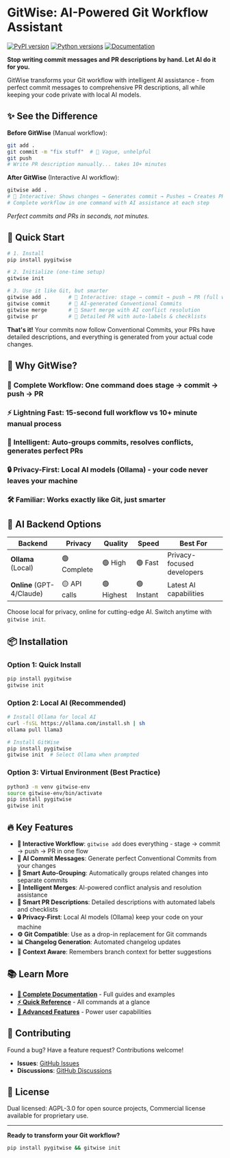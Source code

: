 # GitWise: AI-Powered Git Workflow Assistant

[![PyPI version](https://img.shields.io/pypi/v/pygitwise.svg)](https://pypi.org/project/pygitwise/)
[![Python versions](https://img.shields.io/badge/python-3.9%20%7C%203.10%20%7C%203.11%20%7C%203.12-blue)](https://pypi.org/project/pygitwise/)
[![Documentation](https://img.shields.io/badge/docs-github%20pages-blue)](https://payaspandey11.github.io/gitwise/)

**Stop writing commit messages and PR descriptions by hand. Let AI do it for you.**

GitWise transforms your Git workflow with intelligent AI assistance - from perfect commit messages to comprehensive PR descriptions, all while keeping your code private with local AI models.

## ✨ See the Difference

**Before GitWise** (Manual workflow):
```bash
git add .
git commit -m "fix stuff"  # 😬 Vague, unhelpful
git push
# Write PR description manually... takes 10+ minutes
```

**After GitWise** (Interactive AI workflow):
```bash
gitwise add .
# 🤖 Interactive: Shows changes → Generates commit → Pushes → Creates PR
# Complete workflow in one command with AI assistance at each step
```

*Perfect commits and PRs in seconds, not minutes.*

## 🚀 Quick Start

```bash
# 1. Install
pip install pygitwise

# 2. Initialize (one-time setup)
gitwise init

# 3. Use it like Git, but smarter
gitwise add .       # 🔄 Interactive: stage → commit → push → PR (full workflow)
gitwise commit      # 🤖 AI-generated Conventional Commits  
gitwise merge       # 🧠 Smart merge with AI conflict resolution
gitwise pr          # 📝 Detailed PR with auto-labels & checklists
```

**That's it!** Your commits now follow Conventional Commits, your PRs have detailed descriptions, and everything is generated from your actual code changes.

## 🎯 Why GitWise?

### 🔄 **Complete Workflow**: One command does stage → commit → push → PR
### ⚡ **Lightning Fast**: 15-second full workflow vs 10+ minute manual process  
### 🧠 **Intelligent**: Auto-groups commits, resolves conflicts, generates perfect PRs
### 🔒 **Privacy-First**: Local AI models (Ollama) - your code never leaves your machine
### 🛠️ **Familiar**: Works exactly like Git, just smarter

## 🤖 AI Backend Options

| Backend | Privacy | Quality | Speed | Best For |
|---------|---------|---------|-------|----------|
| **Ollama** (Local) | 🟢 Complete | 🟢 High | 🟢 Fast | Privacy-focused developers |
| **Online** (GPT-4/Claude) | 🟡 API calls | 🟢 Highest | 🟢 Instant | Latest AI capabilities |

Choose local for privacy, online for cutting-edge AI. Switch anytime with `gitwise init`.

## 📦 Installation

### Option 1: Quick Install
```bash
pip install pygitwise
gitwise init
```

### Option 2: Local AI (Recommended)
```bash
# Install Ollama for local AI
curl -fsSL https://ollama.com/install.sh | sh
ollama pull llama3

# Install GitWise
pip install pygitwise
gitwise init  # Select Ollama when prompted
```

### Option 3: Virtual Environment (Best Practice)
```bash
python3 -m venv gitwise-env
source gitwise-env/bin/activate
pip install pygitwise
gitwise init
```

## 🔥 Key Features

- **🔄 Interactive Workflow**: `gitwise add` does everything - stage → commit → push → PR in one flow
- **🤖 AI Commit Messages**: Generate perfect Conventional Commits from your changes
- **🧠 Smart Auto-Grouping**: Automatically groups related changes into separate commits
- **🔀 Intelligent Merges**: AI-powered conflict analysis and resolution assistance  
- **📝 Smart PR Descriptions**: Detailed descriptions with automated labels and checklists  
- **🔒 Privacy-First**: Local AI models (Ollama) keep your code on your machine
- **⚙️ Git Compatible**: Use as a drop-in replacement for Git commands
- **📊 Changelog Generation**: Automated changelog updates
- **🎯 Context Aware**: Remembers branch context for better suggestions

## 📚 Learn More

- **[📖 Complete Documentation](https://payaspandey11.github.io/gitwise/)** - Full guides and examples
- **[⚡ Quick Reference](https://payaspandey11.github.io/gitwise/QUICK_REFERENCE.html)** - All commands at a glance
- **[🚀 Advanced Features](https://payaspandey11.github.io/gitwise/features.html)** - Power user capabilities

## 🤝 Contributing

Found a bug? Have a feature request? Contributions welcome!

- **Issues**: [GitHub Issues](https://github.com/PayasPandey11/gitwise/issues)
- **Discussions**: [GitHub Discussions](https://github.com/PayasPandey11/gitwise/discussions)

## 📄 License

Dual licensed: AGPL-3.0 for open source projects, Commercial license available for proprietary use.

---

**Ready to transform your Git workflow?** 
```bash
pip install pygitwise && gitwise init
```